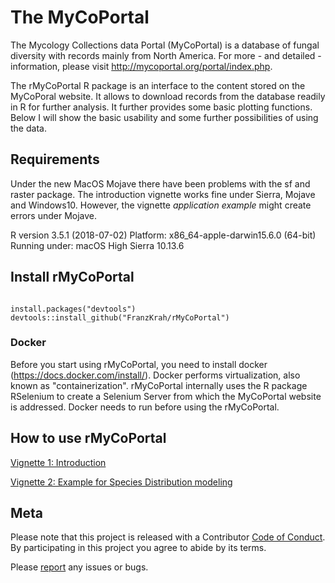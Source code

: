 # The MyCoPortal

The Mycology Collections data Portal (MyCoPortal) is a database of fungal diversity with records mainly from North America. For more - and detailed - information, please visit http://mycoportal.org/portal/index.php.

The rMyCoPortal R package is an interface to the content stored on the MyCoPoral website. It allows to download records from the database readily in R for further analysis. It further provides some basic plotting functions. Below I will show the basic usability and some further possibilities of using the data.


## Requirements
Under the new MacOS Mojave there have been problems with the sf and raster package. The introduction vignette works fine under Sierra, Mojave and Windows10. However, the vignette *application example* might create errors under Mojave.

R version 3.5.1 (2018-07-02)
Platform: x86_64-apple-darwin15.6.0 (64-bit)
Running under: macOS High Sierra 10.13.6


## Install rMyCoPortal
```{r setup, include=TRUE, eval=FALSE}

install.packages("devtools")
devtools::install_github("FranzKrah/rMyCoPortal")

```

### Docker

Before you start using rMyCoPortal, you need to install docker (https://docs.docker.com/install/). Docker performs  virtualization, also known as "containerization". rMyCoPortal internally uses the R package RSelenium to create a Selenium Server from which the MyCoPortal website is addressed. 
Docker needs to run before using the rMyCoPortal.

## How to use rMyCoPortal
[Vignette 1: Introduction](http://htmlpreview.github.io/?https://github.com/FranzKrah/rMyCoPortal/blob/master/vignettes/application_sdm.html)

[Vignette 2: Example for Species Distribution modeling](http://htmlpreview.github.io/?https://github.com/FranzKrah/rMyCoPortal/blob/master/vignettes/introduction.html)

## Meta

Please note that this project is released with a Contributor [Code of Conduct](https://github.com/FranzKrah/rMyCoPortal/blob/master/CONDUCT.md). By participating in this project you agree to abide by its terms.

Please [report](https://github.com/FranzKrah/rMyCoPortal/issues) any issues or bugs.
 

